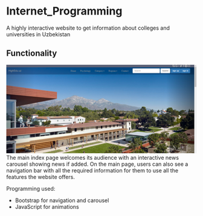 # Internet_Programming
A highly interactive website to get information about colleges and universities in Uzbekistan 
## Functionality 
![](1.png)
The main index page welcomes its audience with an interactive news carousel showing news if added. On the main page, users can also see a navigation bar with all the required information for them to use all the features the website offers.

Programming used:
* Bootstrap for navigation and carousel
* JavaScript for animations  
